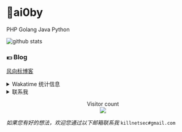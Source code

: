 # 🐤ai0by

PHP Golang Java Python

![github stats](https://github-readme-stats.vercel.app/api?username=ai0by&&show_icons=true&&title_color=1abc9c&&icon_color=1abc9c)


### 💷 Blog

[风向标博客](https://sbcoder.cn)


<details>

<summary>Wakatime 统计信息</summary>


<!--START_SECTION:waka-->

<!-- ![github stats](https://github-readme-stats.vercel.app/api?username=ai0by&show_icons=true&icon_color=805AD5&text_color=718096&bg_color=ffffff&hide_title=true)-->
![](https://github-profile-summary-cards.vercel.app/api/cards/profile-details?username=ai0by&theme=github) 

![](https://github-profile-summary-cards.vercel.app/api/cards/repos-per-language?username=ai0by&theme=github)
![](https://github-profile-summary-cards.vercel.app/api/cards/most-commit-language?username=ai0by&theme=github)
![](https://github-profile-summary-cards.vercel.app/api/cards/stats?username=ai0by&theme=github)
![](https://github-profile-summary-cards.vercel.app/api/cards/productive-time?username=ai0by&theme=github)

<!--END_SECTION:waka-->

</details>

<details>

<summary>联系我</summary>

- 邮箱：killnetsec@gmail.com
- TG  ：ai0by 


风向标博客 (👇扫一扫更方便👇)

![](https://api.qrserver.com/v1/create-qr-code/?size=150x150&data=sbcoder.cn)

</details>

<p align="center"> 
  Visitor count<br>
  <img src="https://profile-counter.glitch.me/ai0by/count.svg" />
</p>

*如果您有好的想法，欢迎您通过以下邮箱联系我* `killnetsec#gmail.com`
